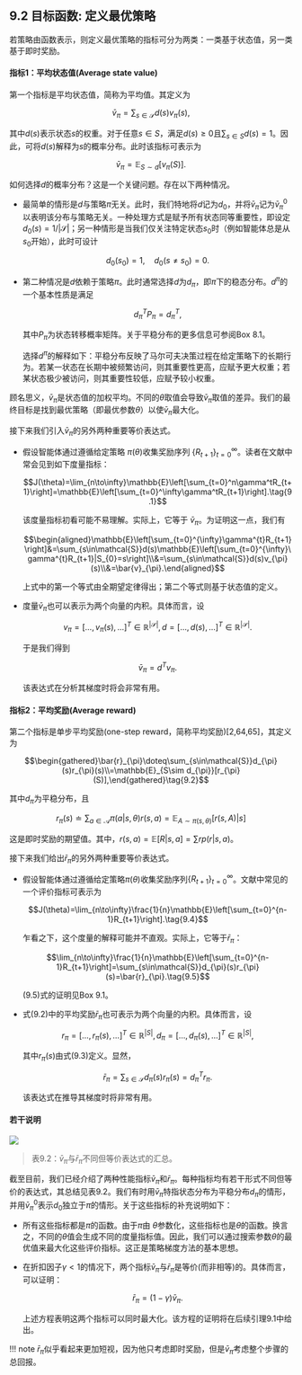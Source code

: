 ## 9.2 目标函数: 定义最优策略

若策略由函数表示，则定义最优策略的指标可分为两类：一类基于状态值，另一类基于即时奖励。

#### **指标1：平均状态值(Average state value)**

第一个指标是平均状态值，简称为平均值。其定义为

$$\bar{v}_\pi=\sum_{s\in\mathcal{S}}d(s)v_\pi(s),$$

其中$d(s)$表示状态$s$的权重。对于任意$s \in S$，满足$d(s) \geq0$且$\sum_{s\in S} d(s) =1$。因此，可将$d(s)$解释为$s$的概率分布。此时该指标可表示为

$$\bar{v}_\pi=\mathbb{E}_{S\sim d}[v_\pi(S)].$$

如何选择$d$的概率分布？这是一个关键问题。存在以下两种情况。

- 最简单的情形是$d$与策略$\pi$无关。此时，我们特地将$d$记为$d_0$，并将$\bar{v}_\pi$记为$\bar{v}^0_\pi$以表明该分布与策略无关。一种处理方式是赋予所有状态同等重要性，即设定$d_0(s) =1/|\mathcal{S}|$；另一种情形是当我们仅关注特定状态$s_0$时（例如智能体总是从$s_0$开始），此时可设计

    $$d_0(s_0)=1,\quad d_0(s\neq s_0)=0.$$

- 第二种情况是$d$依赖于策略$\pi$。此时通常选择$d$为$d_\pi$，即$\pi$下的稳态分布。$d^\pi$的一个基本性质是满足

    $$d_\pi^TP_\pi=d_\pi^T,$$

    其中$P_\pi$为状态转移概率矩阵。关于平稳分布的更多信息可参阅Box $8.1$。

    选择$d^\pi$的解释如下：平稳分布反映了马尔可夫决策过程在给定策略下的长期行为。若某一状态在长期中被频繁访问，则其重要性更高，应赋予更大权重；若某状态极少被访问，则其重要性较低，应赋予较小权重。

顾名思义，$\bar{v}_\pi$是状态值的加权平均。不同的$\theta$取值会导致$\bar{v}_\pi$取值的差异。我们的最终目标是找到最优策略（即最优参数$\theta$）以使$\bar{v}_\pi$最大化。

接下来我们引入$\bar{v}_\pi$的另外两种重要等价表达式。


- 假设智能体通过遵循给定策略 $\pi(\theta)$收集奖励序列 $\{R_{t+1}\}_{t=0}^\infty$。读者在文献中常会见到如下度量指标：

    $$J(\theta)=\lim_{n\to\infty}\mathbb{E}\left[\sum_{t=0}^n\gamma^tR_{t+1}\right]=\mathbb{E}\left[\sum_{t=0}^\infty\gamma^tR_{t+1}\right].\tag{9.1}$$

    该度量指标初看可能不易理解。实际上，它等于 $\bar{v}_\pi$。为证明这一点，我们有

    $$\begin{aligned}\mathbb{E}\left[\sum_{t=0}^{\infty}\gamma^{t}R_{t+1}\right]&=\sum_{s\in\mathcal{S}}d(s)\mathbb{E}\left[\sum_{t=0}^{\infty}\gamma^{t}R_{t+1}|S_{0}=s\right]\\&=\sum_{s\in\mathcal{S}}d(s)v_{\pi}(s)\\&=\bar{v}_{\pi}.\end{aligned}$$

    上式中的第一个等式由全期望定律得出；第二个等式则基于状态值的定义。

- 度量$\bar{v}_\pi$也可以表示为两个向量的内积。具体而言，设

    $$v_{\pi}=[\ldots,v_{\pi}(s),\ldots]^{T}\in\mathbb{R}^{|\mathcal{S}|},d=[\ldots,d(s),\ldots]^{T}\in\mathbb{R}^{|\mathcal{S}|}.$$

    于是我们得到

    $$\bar{v}_\pi=d^Tv_\pi.$$

    该表达式在分析其梯度时将会非常有用。

#### **指标2：平均奖励(Average reward)**

第二个指标是单步平均奖励(one-step reward，简称平均奖励)[2,64,65]，其定义为

$$\begin{gathered}\bar{r}_{\pi}\doteq\sum_{s\in\mathcal{S}}d_{\pi}(s)r_{\pi}(s)\\=\mathbb{E}_{S\sim d_{\pi}}[r_{\pi}(S)],\end{gathered}\tag{9.2}$$

其中$d_\pi$为平稳分布，且

$$r_\pi(s)\doteq\sum_{a\in\mathcal{A}}\pi(a|s,\theta)r(s,a)=\mathbb{E}_{A\sim\pi(s,\theta)}[r(s,A)|s]\tag{9.3}$$

这是即时奖励的期望值。其中，$r(s, a) = \mathbb{E}[R|s, a] = \sum rp(r|s, a)$。

接下来我们给出$\bar{r}_\pi$的另外两种重要等价表达式。

- 假设智能体通过遵循给定策略$\pi(\theta)$收集奖励序列$\{R_{t+1}\}_{t=0}^\infty$。文献中常见的一个评价指标可表示为
    
    $$J(\theta)=\lim_{n\to\infty}\frac{1}{n}\mathbb{E}\left[\sum_{t=0}^{n-1}R_{t+1}\right].\tag{9.4}$$

    乍看之下，这个度量的解释可能并不直观。实际上，它等于$\bar{r}_\pi$：

    $$\lim_{n\to\infty}\frac{1}{n}\mathbb{E}\left[\sum_{t=0}^{n-1}R_{t+1}\right]=\sum_{s\in\mathcal{S}}d_{\pi}(s)r_{\pi}(s)=\bar{r}_{\pi}.\tag{9.5}$$

    $(9.5)$式的证明见Box 9.1。

- 式$(9.2)$中的平均奖励$\bar{r}_\pi$也可表示为两个向量的内积。具体而言，设

    $$r_{\pi}=[\ldots,r_{\pi}(s),\ldots]^{T}\in\mathbb{R}^{|S|},d_{\pi}=[\ldots,d_{\pi}(s),\ldots]^{T}\in\mathbb{R}^{|S|},$$

    其中$r_\pi(s)$由式$(9.3)$定义。显然，

    $$\bar{r}_\pi=\sum_{s\in\mathcal{S}}d_\pi(s)r_\pi(s)=d_\pi^Tr_\pi.$$

    该表达式在推导其梯度时将非常有用。

#### **若干说明**

 ![](../img/09/1.png)

 > 表$9.2$：$\bar{v}_\pi$与$\bar{r}_\pi$不同但等价表达式的汇总。

截至目前，我们已经介绍了两种性能指标$\bar{v}_\pi$和$\bar{r}_\pi$。每种指标均有若干形式不同但等价的表达式，其总结见表$9.2$。我们有时用$\bar{v}_\pi$特指状态分布为平稳分布$d_\pi$的情形，并用$\bar{v}^0_\pi$表示$d_0$独立于$\pi$的情形。关于这些指标的补充说明如下：

- 所有这些指标都是$\pi$的函数。由于$\pi$由 $\theta$参数化，这些指标也是$\theta$的函数。换言之，不同的$\theta$值会生成不同的度量指标值。因此，我们可以通过搜索参数$\theta$的最优值来最大化这些评价指标。这正是策略梯度方法的基本思想。

- 在折扣因子$\gamma<1$的情况下，两个指标$\bar{v}_\pi$与$\bar{r}_\pi$是等价(而非相等)的。具体而言，可以证明：

    $$\bar{r}_{\pi}=(1-\gamma)\bar{v}_{\pi}.$$
    
    上述方程表明这两个指标可以同时最大化。该方程的证明将在后续引理9.1中给出。

!!! note
    $\bar{r}_\pi$似乎看起来更加短视，因为他只考虑即时奖励，但是$\bar{v}_\pi$考虑整个步骤的总回报。